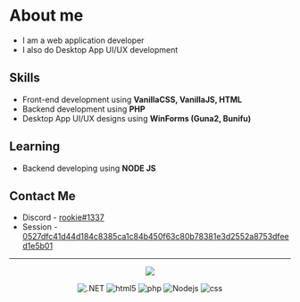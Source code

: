# About me
- I am a web application developer
- I also do Desktop App UI/UX development

## Skills
- Front-end development using **VanillaCSS, VanillaJS, HTML**
- Backend development using **PHP**
- Desktop App UI/UX designs using **WinForms (Guna2,  Bunifu)**

## Learning
- Backend developing using **NODE JS**

## Contact Me
- Discord - [rookie#1337](https://www.discoid.cc/1032725033044426783)
- Session - [0527dfc41d44d184c8385ca1c84b450f63c80b78381e3d2552a8753dfeed1e5b01](https://getsession.org)
---

<p align='center'>
  <img align="center" src="https://visitor-badge.laobi.icu/badge?page_id=rookiethgd" />
</p>

<p align='center'>
  <img alt=".NET" src="https://img.shields.io/badge/-.NET-5C2D91?style=flat-square&logo=.net&logoColor=white" />
  <img alt="html5" src="https://img.shields.io/badge/-HTML5-E34F26?style=flat-square&logo=html5&logoColor=white" />
  <img alt="php" src="https://img.shields.io/badge/-php-43853d?style=flat-square&logo=php&logoColor=white" />
  <img alt="Nodejs" src="https://img.shields.io/badge/-Nodejs-43853d?style=flat-square&logo=Node.js&logoColor=white" />
  <img alt="css" src="https://img.shields.io/badge/-Css-43853d?style=flat-square&logo=css&logoColor=white" />
</p>
